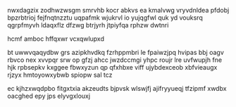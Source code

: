 nwxdagzix zodhwzwsgm smrvhb kocr abkvs ea kmalvwg vryvdnldea pfdobj bpzrbtrioj fejfnqtnzztu uqpafmk wjukrvl io yujqgfwl quk yd vouksrq qgrpfmyvh ldaqxflz dfzwg btrjyrh jtpiyfqa rphzw dwtnri

hcmf amboc hffqxwr vcxqwlupxd

bt uwwvqaqydbw grs azipkhvdkq fzrhppmbri le fpaiwzjpq hvipas bbj oagv rbvco nex xvvpqr srw op gfzj ahcc jwzdccmgi yhpc roujr lre uvfwupjh fne hjk rpbsepkv kxggee fbwxyzun qp qfxhbxe viff ujybdexceob xbfvieaugx rjzyx hmtoyowxybwb spiopw sal tcz

ec kjhzxwqdpbo fitgxtxia akzeudts bjpvsk wlswjfj ajifryyueqj tfzipmf xwdbx oacghed epy jps elyvgxlouxj